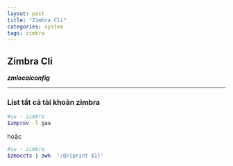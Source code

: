 ```yaml
---
layout: post
title: "Zimbra Cli"
categories: system
tags: zimbra
---
```


**Zimbra Cli**
---
***zmlocalconfig***

---
### List tất cả tài khoản zimbra
```bash
#su - zimbra
$zmprov -l gaa
```

hoặc

```bash
#su - zimbra
$zmaccts | awk  '/@/{print $1}'
```

